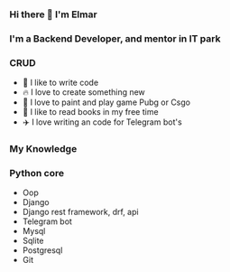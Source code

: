 ### Hi there 👋 I'm Elmar

### I'm a Backend Developer, and mentor in IT park
### CRUD

- 💪 I like to write code
- 🔥 I love to create something new
- 📝 I love to paint and play game Pubg or Csgo
- 📕 I like to read books in my free time
- ✈️ I love writing an code for Telegram bot's

### My Knowledge
### Python core
- Oop
- Django
- Django rest framework, drf, api
- Telegram bot
- Mysql
- Sqlite
- Postgresql
- Git
